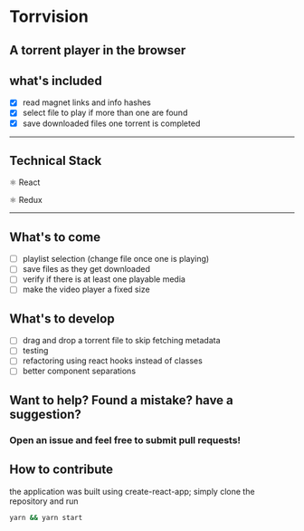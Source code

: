 # Torrvision

## A torrent player in the browser

## what's included

- [x] read magnet links and info hashes
- [x] select file to play if more than one are found
- [x] save downloaded files one torrent is completed

****

## Technical Stack

⚛ React

⚛ Redux

****

## What's to come

- [ ] playlist selection (change file once one is playing)
- [ ] save files as they get downloaded
- [ ] verify if there is at least one playable media
- [ ] make the video player a fixed size

## What's to develop

- [ ] drag and drop a torrent file to skip fetching metadata
- [ ] testing
- [ ] refactoring using react hooks instead of classes
- [ ] better component separations

## Want to help? Found a mistake? have a suggestion?

### Open an issue and feel free to submit pull requests!

## How to contribute

the application was built using create-react-app; simply clone the repository and run

```sh
yarn && yarn start
```
